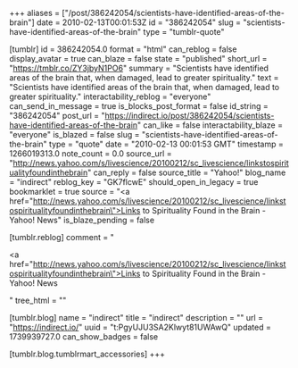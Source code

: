 +++
aliases = ["/post/386242054/scientists-have-identified-areas-of-the-brain"]
date = 2010-02-13T00:01:53Z
id = "386242054"
slug = "scientists-have-identified-areas-of-the-brain"
type = "tumblr-quote"

[tumblr]
id = 386242054.0
format = "html"
can_reblog = false
display_avatar = true
can_blaze = false
state = "published"
short_url = "https://tmblr.co/ZY3jbyN1PO6"
summary = "Scientists have identified areas of the brain that, when damaged, lead to greater spirituality."
text = "Scientists have identified areas of the brain that, when damaged, lead to greater spirituality."
interactability_reblog = "everyone"
can_send_in_message = true
is_blocks_post_format = false
id_string = "386242054"
post_url = "https://indirect.io/post/386242054/scientists-have-identified-areas-of-the-brain"
can_like = false
interactability_blaze = "everyone"
is_blazed = false
slug = "scientists-have-identified-areas-of-the-brain"
type = "quote"
date = "2010-02-13 00:01:53 GMT"
timestamp = 1266019313.0
note_count = 0.0
source_url = "http://news.yahoo.com/s/livescience/20100212/sc_livescience/linkstospiritualityfoundinthebrain"
can_reply = false
source_title = "Yahoo!"
blog_name = "indirect"
reblog_key = "GK7flcwE"
should_open_in_legacy = true
bookmarklet = true
source = "<a href=\"http://news.yahoo.com/s/livescience/20100212/sc_livescience/linkstospiritualityfoundinthebrain\">Links to Spirituality Found in the Brain - Yahoo! News</a>"
is_blaze_pending = false

[tumblr.reblog]
comment = "<p><a href=\"http://news.yahoo.com/s/livescience/20100212/sc_livescience/linkstospiritualityfoundinthebrain\">Links to Spirituality Found in the Brain - Yahoo! News</a></p>"
tree_html = ""

[tumblr.blog]
name = "indirect"
title = "indirect"
description = ""
url = "https://indirect.io/"
uuid = "t:PgyUJU3SA2Klwyt81UWAwQ"
updated = 1739939727.0
can_show_badges = false

[tumblr.blog.tumblrmart_accessories]
+++
